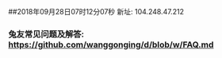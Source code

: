 ##2018年09月28日07时12分07秒 新址: 104.248.47.212
### 兔友常见问题及解答: https://github.com/wanggonging/d/blob/w/FAQ.md
